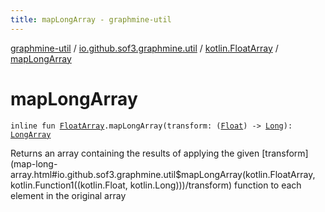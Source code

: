 ```yaml
---
title: mapLongArray - graphmine-util
---
```


[graphmine-util](../../index.html) / [io.github.sof3.graphmine.util](../index.html) / [kotlin.FloatArray](index.html) / [mapLongArray](./map-long-array.html)

# mapLongArray

`inline fun `[`FloatArray`](https://kotlinlang.org/api/latest/jvm/stdlib/kotlin/-float-array/index.html)`.mapLongArray(transform: (`[`Float`](https://kotlinlang.org/api/latest/jvm/stdlib/kotlin/-float/index.html)`) -> `[`Long`](https://kotlinlang.org/api/latest/jvm/stdlib/kotlin/-long/index.html)`): `[`LongArray`](https://kotlinlang.org/api/latest/jvm/stdlib/kotlin/-long-array/index.html)

Returns an array containing the results of applying the given [transform](map-long-array.html#io.github.sof3.graphmine.util$mapLongArray(kotlin.FloatArray, kotlin.Function1((kotlin.Float, kotlin.Long)))/transform) function to each element in the
original array

